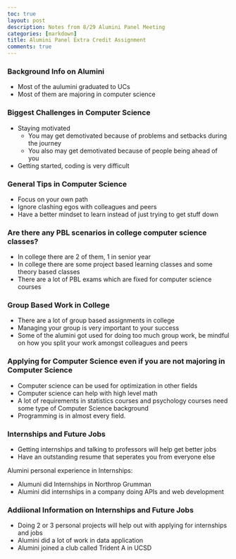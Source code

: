 ```yaml
---
toc: true
layout: post
description: Notes from 8/29 Alumini Panel Meeting
categories: [markdown]
title: Alumini Panel Extra Credit Assignment
comments: true
---
```


### Background Info on Alumini 
- Most of the aulumini graduated to UCs
- Most of them are majoring in computer science

### Biggest Challenges in Computer Science
- Staying motivated
   - You may get demotivated because of problems and setbacks during the journey
   - You also may get demotivated because of people being ahead of you
- Getting started, coding is very difficult

### General Tips in Computer Science
- Focus on your own path
- Ignore clashing egos with colleagues and peers
- Have a better mindset to learn instead of just trying to get stuff down

### Are there any PBL scenarios in college computer science classes?
- In college there are 2 of them, 1 in senior year 
- In college there are some project based learning classes and some theory based classes
- There are a lot of PBL exams which are fixed for computer science courses

### Group Based Work in College
- There are a lot of group based assignments in college
- Managing your group is very important to your success
- Some of the alumini got used for doing too much group work, be mindful on how you split your work amongst colleagues and peers

### Applying for Computer Science even if you are not majoring in Computer Science
- Computer science can be used for optimization in other fields 
- Computer science can help with high level math
- A lot of requirements in statistics courses and psychology courses need some type of Computer Science background
- Programming is in almost every field.

### Internships and Future Jobs
- Getting internships and talking to professors will help get better jobs
- Have an outstanding resume that seperates you from everyone else

Alumini personal experience in Internships:
- Alumuni did Internships in Northrop Grumman 
- Alumini did internships in a company doing APIs and web development


### Addiional Information on Internships and Future Jobs
- Doing 2 or 3 personal projects will help out with applying for internships and jobs
- Alumini did a lot of work in data application
- Alumini joined a club called Trident A in UCSD
 








